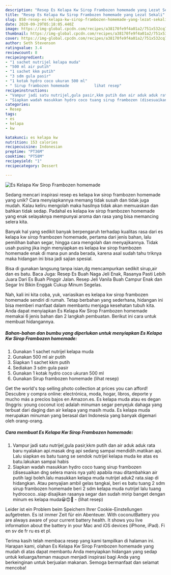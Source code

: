 ```yaml
---
description: "Resep Es Kelapa Kw Sirop Frambozen homemade yang Lezat Sekali"
title: "Resep Es Kelapa Kw Sirop Frambozen homemade yang Lezat Sekali"
slug: 858-resep-es-kelapa-kw-sirop-frambozen-homemade-yang-lezat-sekali
date: 2020-09-29T05:18:05.440Z
image: https://img-global.cpcdn.com/recipes/a38170fe9f4a01a2/751x532cq70/es-kelapa-kw-sirop-frambozen-homemade-foto-resep-utama.jpg
thumbnail: https://img-global.cpcdn.com/recipes/a38170fe9f4a01a2/751x532cq70/es-kelapa-kw-sirop-frambozen-homemade-foto-resep-utama.jpg
cover: https://img-global.cpcdn.com/recipes/a38170fe9f4a01a2/751x532cq70/es-kelapa-kw-sirop-frambozen-homemade-foto-resep-utama.jpg
author: Seth Stevenson
ratingvalue: 3.4
reviewcount: 8
recipeingredient:
- "1 sachet nutrijel kelapa muda"
- "500 ml air putih"
- "1 sachet kkm putih"
- "3 sdm gula pasir"
- "1 kotak hydro coco ukuran 500 ml"
- " Sirup frambozen homemade           lihat resep"
recipeinstructions:
- "Vampur jadi satu nutrijel,gula pasir,kkm putih dan air aduk aduk rata baru nyalakan api.masak dng api sedang sampai mendidih.matikan api. Lalu siapkan es batu tuang se sendok nutrijel kelapa muda ke atas es batu.lakukan sampai habis"
- "Siapkan wadah masukkan hydro coco tuang sirup frambozen (disesuaikan dng selera manis nya yah) apabila mau ditambahkan air putih lagi boleh.lalu masukkan kelapa muda nutrijel aduk2 rata.siap di hidangkan. Atau penyajian ambil gelas tangkai, beri es batu tuang 2 sdm sirup frambozen homemade beri 2 sdm kelapa muda nutrijel lalu tuang hydrococo..siap disajikan rasanya segar dan sudah mirip banget dengan minum es kelapa muda😀😍💞             (lihat resep)"
categories:
- Resep
tags:
- es
- kelapa
- kw

katakunci: es kelapa kw 
nutrition: 153 calories
recipecuisine: Indonesian
preptime: "PT36M"
cooktime: "PT58M"
recipeyield: "1"
recipecategory: Dessert

---
```



![Es Kelapa Kw Sirop Frambozen homemade](https://img-global.cpcdn.com/recipes/a38170fe9f4a01a2/751x532cq70/es-kelapa-kw-sirop-frambozen-homemade-foto-resep-utama.jpg)

Sedang mencari inspirasi resep es kelapa kw sirop frambozen homemade yang unik? Cara menyiapkannya memang tidak susah dan tidak juga mudah. Kalau keliru mengolah maka hasilnya tidak akan memuaskan dan bahkan tidak sedap. Padahal es kelapa kw sirop frambozen homemade yang enak selayaknya mempunyai aroma dan rasa yang bisa memancing selera kita.

Banyak hal yang sedikit banyak berpengaruh terhadap kualitas rasa dari es kelapa kw sirop frambozen homemade, pertama dari jenis bahan, lalu pemilihan bahan segar, hingga cara mengolah dan menyajikannya. Tidak usah pusing jika ingin menyiapkan es kelapa kw sirop frambozen homemade enak di mana pun anda berada, karena asal sudah tahu triknya maka hidangan ini bisa jadi sajian spesial.

Bisa di gunakan langsung tanpa isian,dg mencampurkan sedikit sirup,air dan es batu. Baca Juga: Resep Es Buah Naga Jeli Enak, Rasanya Pasti Lebih Juara Dari Es Buah Pinggir Jalan. Resep Jeli Vanila Buah Campur Enak dan Segar Ini Bikin Enggak Cukup Minum Segelas.


Nah, kali ini kita coba, yuk, variasikan es kelapa kw sirop frambozen homemade sendiri di rumah. Tetap berbahan yang sederhana, hidangan ini bisa memberi manfaat dalam membantu menjaga kesehatan tubuh kita. Anda dapat menyiapkan Es Kelapa Kw Sirop Frambozen homemade memakai 6 jenis bahan dan 2 langkah pembuatan. Berikut ini cara untuk membuat hidangannya.

<!--inarticleads1-->

##### Bahan-bahan dan bumbu yang diperlukan untuk menyiapkan Es Kelapa Kw Sirop Frambozen homemade:

1. Gunakan 1 sachet nutrijel kelapa muda
1. Gunakan 500 ml air putih
1. Siapkan 1 sachet kkm putih
1. Sediakan 3 sdm gula pasir
1. Gunakan 1 kotak hydro coco ukuran 500 ml
1. Gunakan  Sirup frambozen homemade           (lihat resep)


Get the world&#39;s top selling photo collection at prices you can afford! Descubre y compra online: electrónica, moda, hogar, libros, deporte y mucho más a precios bajos en Amazon.es. Es kelapa muda atau es degan (Inggris: young coconut ice) adalah minuman segar penyejuk dahaga yang terbuat dari daging dan air kelapa yang masih muda. Es kelapa muda merupakan minuman yang berasal dari Indonesia yang banyak digemari oleh orang-orang. 

<!--inarticleads2-->

##### Cara membuat Es Kelapa Kw Sirop Frambozen homemade:

1. Vampur jadi satu nutrijel,gula pasir,kkm putih dan air aduk aduk rata baru nyalakan api.masak dng api sedang sampai mendidih.matikan api. Lalu siapkan es batu tuang se sendok nutrijel kelapa muda ke atas es batu.lakukan sampai habis
1. Siapkan wadah masukkan hydro coco tuang sirup frambozen (disesuaikan dng selera manis nya yah) apabila mau ditambahkan air putih lagi boleh.lalu masukkan kelapa muda nutrijel aduk2 rata.siap di hidangkan. Atau penyajian ambil gelas tangkai, beri es batu tuang 2 sdm sirup frambozen homemade beri 2 sdm kelapa muda nutrijel lalu tuang hydrococo..siap disajikan rasanya segar dan sudah mirip banget dengan minum es kelapa muda😀😍💞 -             (lihat resep)


Leider ist ein Problem beim Speichern Ihrer Cookie-Einstellungen aufgetreten. Es ist immer Zeit für ein Abenteuer. With coconutBattery you are always aware of your current battery health. It shows you live information about the battery in your Mac and iOS devices (iPhone, iPad). Fi en sv de fr ru es et pl. 

Terima kasih telah membaca resep yang kami tampilkan di halaman ini. Harapan kami, olahan Es Kelapa Kw Sirop Frambozen homemade yang mudah di atas dapat membantu Anda menyiapkan hidangan yang sedap untuk keluarga/teman maupun menjadi inspirasi bagi Anda yang berkeinginan untuk berjualan makanan. Semoga bermanfaat dan selamat mencoba!
